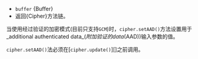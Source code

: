 <!-- YAML
added: v1.0.0
-->
- `buffer` {Buffer}
- 返回{Cipher}方法链。

当使用经过验证的加密模式(目前只支持`GCM`)时，`cipher.setAAD()`方法设置用于_additional authenticated data_(_附加验证的data_(AAD))输入参数的值。

`cipher.setAAD()`法必须在[`cipher.update()`][]之前调用。


